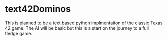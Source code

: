 # text42Dominos
This is planned to be a text based python implmentaiton of the classic Texas 42 game.
The AI will be basic but this is a start on the journey to a full fledge game.

